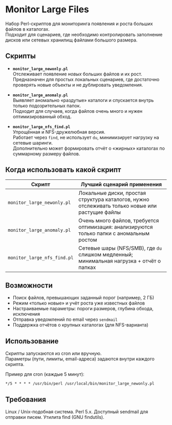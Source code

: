 # Monitor Large Files

Набор Perl-скриптов для мониторинга появления и роста больших файлов в каталогах.  
Подходит для сценариев, где необходимо контролировать заполнение дисков или сетевых хранилищ файлами большого размера.

## Скрипты

- **`monitor_large_newonly.pl`**  
  Отслеживает появление *новых* больших файлов и их рост.  
  Предназначен для простых локальных сценариев, где достаточно проверять новые объекты и не дублировать уведомления.

- **`monitor_large_anomaly.pl`**  
  Выявляет аномально «раздутые» каталоги и спускается внутрь только подозрительных папок.  
  Подходит для случаев, когда файлов очень много и нужен оптимизированный обход.

- **`monitor_large_nfs_find.pl`**  
  Упрощённая и NFS-дружелюбная версия.  
  Работает через `find`, не использует `du`, минимизирует нагрузку на сетевые шаринги.  
  Дополнительно может формировать отчёт о «жирных» каталогах по суммарному размеру файлов.

## Когда использовать какой скрипт

| Скрипт                     | Лучший сценарий применения                                                                  |
|-----------------------------|---------------------------------------------------------------------------------------------|
| `monitor_large_newonly.pl`  | Локальные диски, простая структура каталогов, нужно отслеживать только новые или растущие файлы |
| `monitor_large_anomaly.pl`  | Очень много файлов, требуется оптимизация: анализируются только папки с аномальным ростом      |
| `monitor_large_nfs_find.pl` | Сетевые шары (NFS/SMB), где `du` слишком медленный; минимальная нагрузка + отчёт о папках      |

## Возможности

- Поиск файлов, превышающих заданный порог (например, 2 ГБ)  
- Режим «только новые» и учёт роста уже известных файлов  
- Настраиваемые параметры: пороги размеров, глубина обхода, исключения  
- Отправка уведомлений по email через `sendmail`  
- Поддержка отчётов о крупных каталогах (для NFS-варианта)

## Использование

Скрипты запускаются из cron или вручную.  
Параметры (пути, лимиты, email-адреса) задаются внутри каждого скрипта.  

Пример для cron (каждые 5 минут):

```cron
*/5 * * * * /usr/bin/perl /usr/local/bin/monitor_large_newonly.pl
```

## Требования

Linux / Unix-подобная система.
Perl 5.x.
Доступный sendmail для отправки писем.
Утилита find (GNU findutils).
